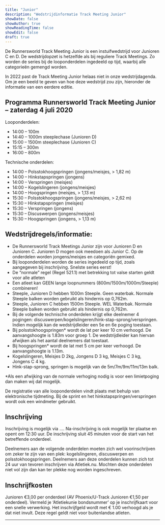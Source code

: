 ```yaml
---
title: "Junior"
description: "Wedstrijdinformatie Track Meeting Junior"
showDate: false
showAuthor: true
showReadingTime: false
showEdit: false
draft: true
---
```

De Runnersworld Track Meeting Junior is een instuifwedstrijd voor Junioren C en D. De wedstrijdopzet is hetzelfde als bij reguliere Track Meetings. Zo worden de series bij de looponderdelen ingedeeld op tijd, waarbij alle categorieën gemengd worden.

In 2022 past de Track Meeting Junior helaas niet in onze wedstrijdagenda. Om je een beeld te geven van hoe deze wedstrijd zou zijn, hieronder de informatie van een eerdere editie.

## Programma Runnersworld Track Meeting Junior – zaterdag 4 juli 2020
Looponderdelen:
- 14:00 – 100m
- 14:40 – 1000m steeplechase (Junioren D)
- 15:00 – 1500m steeplechase (Junioren C)
- 15:15 – 300m 
- 16:00 – 800m

Technische onderdelen:
- 14:00 – Polsstokhoogspringen (jongens/meisjes, > 1,82 m)
- 14:00 – Hinkstapspringen (jongens)
- 14:00 – Verspringen (meisjes)
- 14:00 – Kogelslingeren (jongens/meisjes)
- 14:00 – Hoogspringen (meisjes, > 1,13 m)
- 15:30 – Polsstokhoogspringen (jongens/meisjes, > 2,62 m)
- 15:30 – Hinkstapspringen (meisjes)
- 15:30 – Verspringen (jongens)
- 15:30 – Discuswerpen (jongens/meisjes)
- 15:30 – Hoogspringen (jongens, > 1,13 m)

## Wedstrijdregels/informatie:

- De Runnersworld Track Meetings Junior zijn voor Junioren D en Junioren C. Junioren D mogen ook meedoen als Junior C. Op de onderdelen worden jongens/meisjes en categoriën gemixed.
- Bij looponderdelen worden de series ingedeeld op tijd, zoals aangegeven bij inschrijving. Snelste series eerst!
- De “normale” regel (Regel 521.1) met betrekking tot valse starten geldt voor alle atleten
- Een atleet kan GEEN lange loopnummers (800m/1500m/1000m/Steeple) combineren!
- Steeple, Junioren D hebben 1000m Steeple. Geen waterbak. Normale Steeple balken worden gebruikt als hindernis op 0,762m.
- Steeple, Junioren C hebben 1500m Steeple. WEL Waterbak. Normale Steeple balken worden gebruikt als hindernis op 0,762m.
- Bij de volgende technische onderdelen krijgt elke deelnemer 4 pogingen: discuswerpen/kogelslingeren/hink-stap-sprong/verspringen. Indien mogelijk kan de wedstrijdleider een 5e en 6e poging toestaan.
- Bij polsstokhoogspringen* wordt de lat per keer 10 cm verhoogd.  De aanvangshoogte is 1.83m voor groep 1. De wedstrijdleider kan hiervan afwijken als het aantal deelnemers dat toestaat.
- Bij hoogspringen* wordt de lat met 5 cm per keer verhoogd. De aanvangshoogte is 1.13m.
- Kogelslingeren, Meisjes D 2kg, Jongens D 3 kg, Meisjes C 3 kg, Jongens C 4 kg.
- Hink-stap-sprong, springen is mogelijk van de 5m/7m/9m/11m/13m balk.

*Als een afwijking van de normale verhoging nodig is voor een limietpoging dan maken wij dat mogelijk.

De registratie van alle looponderdelen vindt plaats met behulp van elektronische tijdmeting. Bij de sprint en het hinkstapspringen/verspringen wordt ook een windmeter gebruikt.

## Inschrijving 
Inschrijving is mogelijk via .... Na-inschrijving is ook mogelijk ter plaatse en opent om 12:30 uur. De inschrijving sluit 45 minuten voor de start van het betreffende onderdeel. 

Deelnemers aan de volgende onderdelen moeten zich wel voorinschrijven om zeker te zijn van een plek: kogelslingeren, discuswerpen en polsstokhoogspringen. Deelnemers aan deze onderdelen kunnen zich tot 24 uur van tevoren inschrijven via Atletiek.nu. Mochten deze onderdelen niet vol zijn dan kan ter plekke nog worden ingeschreven.

## Inschrijfkosten
Junioren €3,00 per onderdeel (AV Phoenix/U-Track Junioren €1,50 per onderdeel). Vermeld je ‘Atletiekunie bondsnummer’ op je inschrijfkaart voor een snelle verwerking. Het inschrijfgeld wordt met € 1.00 verhoogd als je dat niet invult. Deze regel geldt niet voor buitenlandse atleten.

---
